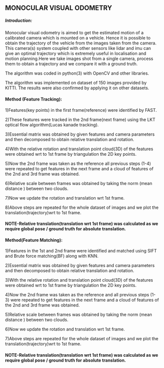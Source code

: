 ## MONOCULAR VISUAL ODOMETRY


##### Introduction:

Monocular visual odometry is aimed to get the estimated motion of a calibrated camera which is mounted on a vehicle. Hence it is possible to obtain the trajectory of the vehicle from the images taken from the camera.
This camera(s) system coupled with other sensors like lidar and imu can give an optimal trajectory which is extremely useful in localisation and motion planning.Here we take images shot from a single camera, process them to obtain a trajectory and we compare it with a ground truth.

The algorithm was coded in python(3) with OpenCV and other libraries.

The algorithm was implemented on dataset of 150 images provided by KITTI. The results were also confirmed by applying it on other datasets.   

#### Method (Feature Tracking):

1)Features(key points) in the first frame(reference) were identified by FAST.

2)These features were tracked in the 2nd frame(next frame) using the LKT optical flow algorithm(Lucas kanade tracking).

3)Essential matrix was obtained by given features and camera parameters and then decomposed to obtain relative translation and rotation.

4)With the relative rotation and translation point cloud(3D) of the features were obtained wrt to 1st frame by triangulation the 2D key points.

5)Now the 2nd frame was taken as the reference all previous steps (1-4) were repeated to get features in the next frame and a cloud of features of the 2nd and 3rd frame was obtained.

6)Relative scale between frames was obtained by taking the norm (mean distance ) between two clouds.

7)Now we update the rotation and translation wrt 1st frame.

8)Above steps are repeated for the whole dataset of images and we plot the translation(trajectory)wrt to 1st frame.

#### NOTE-Relative translation(translation wrt 1st frame) was calculated as we require global pose / ground truth for absolute translation.

#### Method(Feature Matching):
1)Features in the 1st and 2nd frame were identified and matched using SIFT and Brute force matching(BF) along with KNN.

2)Essential matrix was obtained by given features and camera parameters and then decomposed to obtain relative translation and rotation.

3)With the relative rotation and translation point cloud(3D) of the features were obtained wrt to 1st frame by triangulation the 2D key points.

4)Now the 2nd frame was taken as the reference and all previous steps (1-3) were repeated to get features in the next frame and a cloud of features of the 2nd and 3rd frame was obtained.

5)Relative scale between frames was obtained by taking the norm (mean distance ) between two clouds.

6)Now we update the rotation and translation wrt 1st frame.

7)Above steps are repeated for the whole dataset of images and we plot the translation(trajectory)wrt to 1st frame.


#### NOTE-Relative translation(translation wrt 1st frame) was calculated as we require global pose / ground truth for absolute translation.
